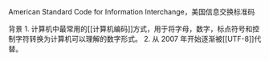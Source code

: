 American Standard Code for Information Interchange，美国信息交换标准码

背景
	1. 计算机中最常用的[[计算机编码]]方式，用于将字母，数字，标点符号和控制字符转换为计算机可以理解的数字形式。
	2. 从 2007 年开始逐渐被[[UTF-8]]代替。